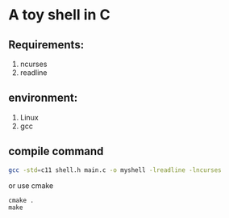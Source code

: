 # A toy shell in C


## Requirements:
1. ncurses
2. readline


## environment:
1. Linux
2. gcc


## compile command
```bash
gcc -std=c11 shell.h main.c -o myshell -lreadline -lncurses
```
or use cmake  
```
cmake .
make
```


